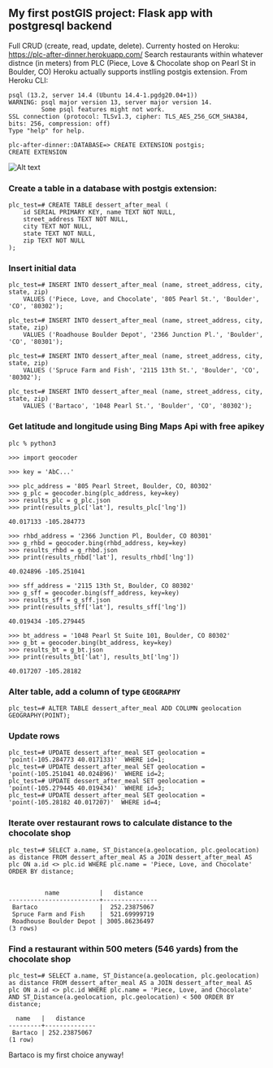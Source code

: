 ## My first postGIS project: Flask app with postgresql backend

Full CRUD (create, read, update, delete).
Currenty hosted on Heroku: https://plc-after-dinner.herokuapp.com/
Search restaurants within whatever distnce (in meters) from PLC (Piece, Love & Chocolate shop on Pearl St in Boulder, CO)
Heroku actually supports instlling postgis extension.
From Heroku CLI:

```
psql (13.2, server 14.4 (Ubuntu 14.4-1.pgdg20.04+1))
WARNING: psql major version 13, server major version 14.
         Some psql features might not work.
SSL connection (protocol: TLSv1.3, cipher: TLS_AES_256_GCM_SHA384, bits: 256, compression: off)
Type "help" for help.

plc-after-dinner::DATABASE=> CREATE EXTENSION postgis;
CREATE EXTENSION
```

![Alt text](/static/imag/screenshot1.png "screenshot")

### Create a table in a database with postgis extension:

```buildoutcfg
plc_test=# CREATE TABLE dessert_after_meal (
    id SERIAL PRIMARY KEY, name TEXT NOT NULL,
    street_address TEXT NOT NULL,
    city TEXT NOT NULL,
    state TEXT NOT NULL,
    zip TEXT NOT NULL
);
```

### Insert initial data

```
plc_test=# INSERT INTO dessert_after_meal (name, street_address, city, state, zip)
    VALUES ('Piece, Love, and Chocolate', '805 Pearl St.', 'Boulder', 'CO', '80302');

plc_test=# INSERT INTO dessert_after_meal (name, street_address, city, state, zip)
    VALUES ('Roadhouse Boulder Depot', '2366 Junction Pl.', 'Boulder', 'CO', '80301');

plc_test=# INSERT INTO dessert_after_meal (name, street_address, city, state, zip)
    VALUES ('Spruce Farm and Fish', '2115 13th St.', 'Boulder', 'CO', '80302');

plc_test=# INSERT INTO dessert_after_meal (name, street_address, city, state, zip)
    VALUES ('Bartaco', '1048 Pearl St.', 'Boulder', 'CO', '80302');
```

### Get latitude and longitude using Bing Maps Api with free apikey

```buildoutcfg
plc % python3

>>> import geocoder

>>> key = 'AbC...'

>>> plc_address = '805 Pearl Street, Boulder, CO, 80302'
>>> g_plc = geocoder.bing(plc_address, key=key)
>>> results_plc = g_plc.json
>>> print(results_plc['lat'], results_plc['lng'])

40.017133 -105.284773

>>> rhbd_address = '2366 Junction Pl, Boulder, CO 80301'
>>> g_rhbd = geocoder.bing(rhbd_address, key=key)
>>> results_rhbd = g_rhbd.json
>>> print(results_rhbd['lat'], results_rhbd['lng'])

40.024896 -105.251041

>>> sff_address = '2115 13th St, Boulder, CO 80302'
>>> g_sff = geocoder.bing(sff_address, key=key)
>>> results_sff = g_sff.json
>>> print(results_sff['lat'], results_sff['lng'])

40.019434 -105.279445

>>> bt_address = '1048 Pearl St Suite 101, Boulder, CO 80302'
>>> g_bt = geocoder.bing(bt_address, key=key)
>>> results_bt = g_bt.json
>>> print(results_bt['lat'], results_bt['lng'])

40.017207 -105.28182
```

### Alter table, add a column of type `GEOGRAPHY`

```buildoutcfg
plc_test=# ALTER TABLE dessert_after_meal ADD COLUMN geolocation GEOGRAPHY(POINT);
```

### Update rows

```buildoutcfg
plc_test=# UPDATE dessert_after_meal SET geolocation = 'point(-105.284773 40.017133)'  WHERE id=1;
plc_test=# UPDATE dessert_after_meal SET geolocation = 'point(-105.251041 40.024896)'  WHERE id=2;
plc_test=# UPDATE dessert_after_meal SET geolocation = 'point(-105.279445 40.019434)'  WHERE id=3;
plc_test=# UPDATE dessert_after_meal SET geolocation = 'point(-105.28182 40.017207)'  WHERE id=4;
```

### Iterate over restaurant rows to calculate distance to the chocolate shop

```buildoutcfg
plc_test=# SELECT a.name, ST_Distance(a.geolocation, plc.geolocation) as distance FROM dessert_after_meal AS a JOIN dessert_after_meal AS plc ON a.id <> plc.id WHERE plc.name = 'Piece, Love, and Chocolate' ORDER BY distance;


          name           |   distance
-------------------------+---------------
 Bartaco                 |  252.23875067
 Spruce Farm and Fish    |  521.69999719
 Roadhouse Boulder Depot | 3005.86236497
(3 rows)
```

### Find a restaurant within 500 meters (546 yards) from the chocolate shop

```buildoutcfg
plc_test=# SELECT a.name, ST_Distance(a.geolocation, plc.geolocation) as distance FROM dessert_after_meal AS a JOIN dessert_after_meal AS plc ON a.id <> plc.id WHERE plc.name = 'Piece, Love, and Chocolate' AND ST_Distance(a.geolocation, plc.geolocation) < 500 ORDER BY distance;

  name   |   distance
---------+--------------
 Bartaco | 252.23875067
(1 row)
```

Bartaco is my first choice anyway!
